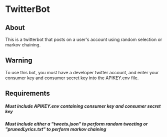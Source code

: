 # TwitterBot

## About
This is a twitterbot that posts on a user's account using random selection or markov chaining.

## Warning
To use this bot, you must have a developer twitter account, and enter your consumer key and consumer secret key into the APIKEY.env file.

## Requirements
##### Must include APIKEY.env containing consumer key and consumer secret key
##### Must include either a "tweets.json" to perform random tweeting or "prunedLyrics.txt" to perform markov chaining


